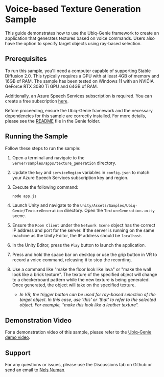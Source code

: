 # Voice-based Texture Generation Sample

This guide demonstrates how to use the Ubiq-Genie framework to create an application that generates textures based on voice commands. Users also have the option to specify target objects using ray-based selection.

## Prerequisites

To run this sample, you'll need a computer capable of supporting Stable Diffusion 2.0. This typically requires a GPU with at least 4GB of memory and 16GB of RAM. The sample has been tested on Windows 11 with an NVIDIA GeForce RTX 3080 Ti GPU and 64GB of RAM.

Additionally, an Azure Speech Services subscription is required. You can create a free subscription [here](https://azure.microsoft.com/en-us/try/cognitive-services/?api=speech-services).

Before proceeding, ensure the Ubiq-Genie framework and the necessary dependencies for this sample are correctly installed. For more details, please see the [README](../../README.md) file in the Genie folder.

## Running the Sample

Follow these steps to run the sample:

1. Open a terminal and navigate to the `Server/samples/apps/texture_generation` directory.
2. Update the `key` and `serviceRegion` variables in `config.json` to match your Azure Speech Services subscription key and region.
3. Execute the following command:

    ```bash
    node app.js
    ```

4. Launch Unity and navigate to the `Unity/Assets/Samples/Ubiq-Genie/TextureGeneration` directory. Open the `TextureGeneration.unity` scene.
5. Ensure the `Room Client` under the `Network Scene` object has the correct IP address and port for the server. If the server is running on the same machine as the Unity Editor, the IP address should be `localhost`.
6. In the Unity Editor, press the `Play` button to launch the application.
7. Press and hold the space bar on desktop or use the grip button in VR to record a voice command, releasing it to stop the recording.
8. Use a command like "make the floor look like lava" or "make the wall look like a brick texture". The texture of the specified object will change to a checkerboard pattern while the new texture is being generated. Once generated, the object will take on the specified texture.

    - _In VR, the trigger button can be used for ray-based selection of the target object. In this case, use 'this' or 'that' to refer to the selected object. For example, "make this look like a leather texture"._

## Demonstration Video

For a demonstration video of this sample, please refer to the [Ubiq-Genie demo video](https://youtu.be/cGz0z9BIgQk).

## Support

For any questions or issues, please use the Discussions tab on Github or send an email to [Nels Numan](mailto:nels.numan@ucl.ac.uk).